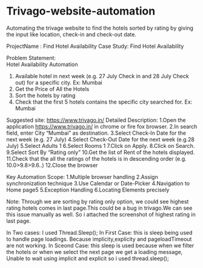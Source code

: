 # Trivago-website-automation
Automating the trivage website to find the hotels sorted by rating  by giving the input like location, check-in and check-out date.


ProjectName : Find Hotel Availability
Case Study: Find Hotel Availability

Problem Statement:  
Hotel Availability Automation
1) Available hotel in next week (e.g. 27 July Check in and 28 July Check out) for a specific city. Ex: Mumbai
2) Get the Price of All the Hotels
3) Sort the hotels by rating
4) Check that the first 5 hotels contains the specific city searched for. Ex: Mumbai

Suggested site: https://www.trivago.in/
Detailed Description:
	1.Open the application https://www.trivago.in/ in chrome or fire fox browser.
	2.In search field, enter City “Mumbai” as destination.
	3.Select Check-In Date for the next week (e.g. 27 July)
	4.Select Check-Out Date for the next week (e.g.28 July)
	5.Select Adults 1
	6.Select Rooms 1
	7.Click on Apply.
	8.Click on Search.
	9.Select Sort By “Rating only”
	10.Get the list of Rent of the hotels displayed.
	11.Check that the all the ratings of the hotels is in descending order (e.g. 10.0>9.8>9.6..)
	12.Close the browser

Key Automation Scope:
	1.Multiple browser handling
	2.Assign synchronization technique
	3.Use Calendar or Date-Picker
	4.Navigation to Home page5
	5.Exception Handling
	6.Locating Elements precisely


Note: Through we are sorting by rating only option, we could see highest rating hotels comes in last page.This could be a bug in trivago.We can see this issue manually as well.
      So i attached the screenshot of highest rating in last page.

In Two cases: I used Thread.Sleep();
In First Case: this is sleep being used to handle page loadings. Because implicity,explicity and pageloadTimeout are not working.
In Sceond Case: this sleep is used because when we filter the hotels or when we select the next page we get a loading message,
		Unable to wait using implicit and explicit so i used thread.sleep(); 
	




